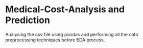 # Medical-Cost-Analysis and Prediction


Analysing the csv file using pandas and performing all the data preprocessing techniques before EDA process.


